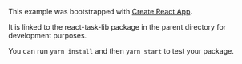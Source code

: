 This example was bootstrapped with [Create React App](https://github.com/facebook/create-react-app).

It is linked to the react-task-lib package in the parent directory for development purposes.

You can run `yarn install` and then `yarn start` to test your package.
